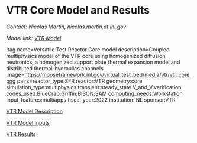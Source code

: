# VTR Core Model and Results

*Contact: Nicolas Martin, nicolas.martin.at.inl.gov*

*Model link: [VTR Model](https://github.com/idaholab/virtual_test_bed/tree/devel/sfr/vtr)*

!tag name=Versatile Test Reactor Core model
     description=Coupled multiphysics model of the VTR  core using homogenized diffusion neutronics, a homogenized support plate thermal expansion model and distributed thermal-hydraulics channels
     image=https://mooseframework.inl.gov/virtual_test_bed/media/vtr/vtr_core.png
     pairs=reactor_type:SFR
           reactor:VTR
           geometry:core
           simulation_type:multiphysics
           transient:steady_state
           V_and_V:verification
           codes_used:BlueCrab;Griffin;BISON;SAM
           computing_needs:Workstation
           input_features:multiapps
           fiscal_year:2022
           institution:INL
           sponsor:VTR

[VTR Model Description](vtr/vtr_model.md)

[VTR Model Inputs](vtr/vtr_model_inputs.md)

[VTR Results](vtr/vtr_results.md)

